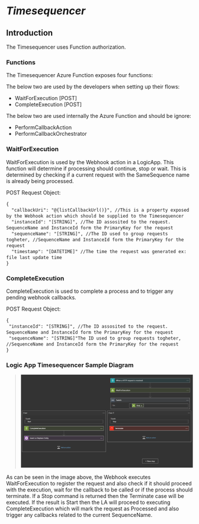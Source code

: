 # *Timesequencer*

## Introduction

The Timesequencer uses Function authorization. 

### Functions

The Timesequencer Azure Function exposes four functions:

The below two are used by the developers when setting up their flows:

* WaitForExecution [POST]
* CompleteExecution [POST]

The below two are used internally the Azure Function and should be ignore:

* PerformCallbackAction
* PerformCallbackOrchestrator


### WaitForExecution

WaitForExecution is used by the Webhook action in a LogicApp. This function will determine if processing should continue, stop or wait. This is determined by checking if a current request with the SameSequence name is already being processed.

POST Request Object:

```
{
  "callbackUri": "@{listCallbackUrl()}", //This is a property exposed by the Webhook action which should be supplied to the Timesequencer
  "instanceId": "[STRING]", //The ID assosited to the request. SequenceName and InstanceId form the PrimaryKey for the request
  "sequenceName": "[STRING]", //The ID used to group requests togheter, //SequenceName and InstanceId form the PrimaryKey for the request
  "timestamp": "[DATETIME]" //The time the request was generated ex: file last update time
}
```

### CompleteExecution

CompleteExecution is used to complete a process and to trigger any pending webhook callbacks.

POST Request Object:

```
{
 "instanceId": "[STRING]", //The ID assosited to the request. SequenceName and InstanceId form the PrimaryKey for the request
 "sequenceName": "[STRING]"The ID used to group requests togheter, //SequenceName and InstanceId form the PrimaryKey for the request
}
```

### Logic App Timesequencer Sample Diagram


> ![ifa-timesequencer-la](../images/ifa-timesequencer-la.PNG)

As can be seen in the image above, the Webhook executes WaitForExecution to register the request and also check if it should proceed with the execution, wait for the callback to be called or if the process should terminate. If a Stop command is returned then the Terminate case will be executed. If the result is Start then the LA will proceed to executing CompleteExecution which will mark the request as Processed and also trigger any callbacks related to the current SequenceName.

